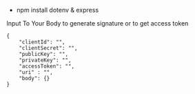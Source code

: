 - npm install dotenv & express

Input To Your Body to generate signature or to get access token

```
{
    "clientId": "",
    "clientSecret": "",
    "publicKey": "",
    "privateKey": "",
    "accessToken": "",
    "uri" : "",
    "body": {}
}
```